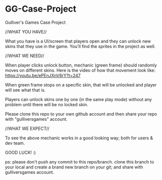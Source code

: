 # GG-Case-Project

Gulliver's Games Case Project 

//WHAT YOU HAVE//

What you have is a UI/screen that players open and they can unlock new skins that they use in the game.
You'll find the sprites in the project as well.




//WHAT WE NEED//

When player clicks unlock button, mechanic (green frame) should randomly moves on different skins.
Here is the video of how that movement look like: https://youtu.be/ePEnJXnV6rY?t=247

When green frame stops on a specific skin, that will be unlocked and player will see what that is.

Players can unlock skins one by one (in the same play mode) without any problem until there will be no locked skin.

Please clone this repo to your own github account and then share your repo with "gulliversgames" account.




//WHAT WE EXPECT//

To see the above mechanic works in a good looking way; both for users & dev team.


GOOD LUCK! :)

ps: please don't push any commit to this repo/branch. clone this branch to your local and create a brand new branch on your git; and share with gulliversgames account.
